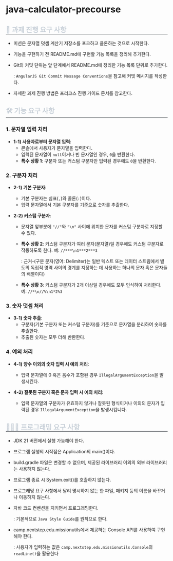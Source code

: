 # java-calculator-precourse

<h2 style="border-bottom: 1px solid #21262d; color: #c9d1d9;"> 📜 과제 진행 요구 사항 </h2>

- 미션은 문자열 덧셈 계산기 저장소를 포크하고 클론하는 것으로 시작한다.

- 기능을 구현하기 전 README.md에 구현할 기능 목록을 정리해 추가한다.

- Git의 커밋 단위는 앞 단계에서 README.md에 정리한 기능 목록 단위로 추가한다.

  : `AngularJS Git Commit Message Conventions`을 참고해 커밋 메시지를 작성한다.

- 자세한 과제 진행 방법은 프리코스 진행 가이드 문서를 참고한다.

<h2 style="border-bottom: 1px solid #21262d; color: #c9d1d9;"> 🛠️ 기능 요구 사항 </h2>

### 1. **문자열 입력 처리**

- **1-1) 사용자로부터 문자열 입력**:
  - 콘솔에서 사용자가 문자열을 입력한다.
  - 입력된 문자열이 `null`이거나 빈 문자열인 경우, `0`을 반환한다.
  - **특수 상황 1**: 구분자 또는 커스텀 구분자만 입력된 경우에도 `0`을 반환한다.

### 2. **구분자 처리**

- **2-1) 기본 구분자**:
  - 기본 구분자는 쉼표(`,`)와 콜론(`:`)이다.
  - 입력 문자열에서 기본 구분자를 기준으로 숫자를 추출한다.

- **2-2) 커스텀 구분자**:
  - 문자열 앞부분에 `"//"`와 `"\n"` 사이에 위치한 문자를 커스텀 구분자로 지정할 수 있다.
  - **특수 상황 2**: 커스텀 구분자가 여러 문자(문자열)일 경우에도 커스텀 구분자로 작동하도록 한다. 예: `//***\n1***2***3`

      : 근거-(구분 문자(영어: Delimiter)는 일반 텍스트 또는 데이터 스트림에서 별도의 독립적 영역 사이의 경계를 지정하는 데 사용하는 하나의 문자 혹은 문자들의 배열이다)
  - **특수 상황 3**: 커스텀 구분자가 2개 이상일 경우에도 모두 인식하여 처리한다. 예: `//*\n//%\n1*2%3`

### 3. **숫자 덧셈 처리**

- **3-1) 숫자 추출**:
  - 구분자(기본 구분자 또는 커스텀 구분자)를 기준으로 문자열을 분리하여 숫자를 추출한다.
  - 추출된 숫자는 모두 더해 반환한다.

### 4. **예외 처리**

- **4-1) 양수 이외의 숫자 입력 시 예외 처리**:
  - 입력 문자열에 0 혹은 음수가 포함된 경우 `IllegalArgumentException`을 발생시킨다.

- **4-2) 잘못된 구분자 혹은 문자 입력 시 예외 처리**:
  - 입력 문자열의 구분자가 유효하지 않거나 잘못된 형식이거나 이외의 문자가 입력된 경우 `IllegalArgumentException`을 발생시킵니다.

<h2 style="border-bottom: 1px solid #21262d; color: #c9d1d9;"> 👩🏻‍💻 프로그래밍 요구 사항 </h2>

- JDK 21 버전에서 실행 가능해야 한다.

- 프로그램 실행의 시작점은 Application의 main()이다.

- build.gradle 파일은 변경할 수 없으며, 제공된 라이브러리 이외의 외부 라이브러리는 사용하지 않는다.

- 프로그램 종료 시 System.exit()를 호출하지 않는다.

- 프로그래밍 요구 사항에서 달리 명시하지 않는 한 파일, 패키지 등의 이름을 바꾸거나 이동하지 않는다.

- 자바 코드 컨벤션을 지키면서 프로그래밍한다.

  : 기본적으로 `Java Style Guide`를 원칙으로 한다.

- camp.nextstep.edu.missionutils에서 제공하는 Console API를 사용하여 구현해야 한다.

  : 사용자가 입력하는 값은 `camp.nextstep.edu.missionutils.Console`의 `readLine()`을 활용한다
